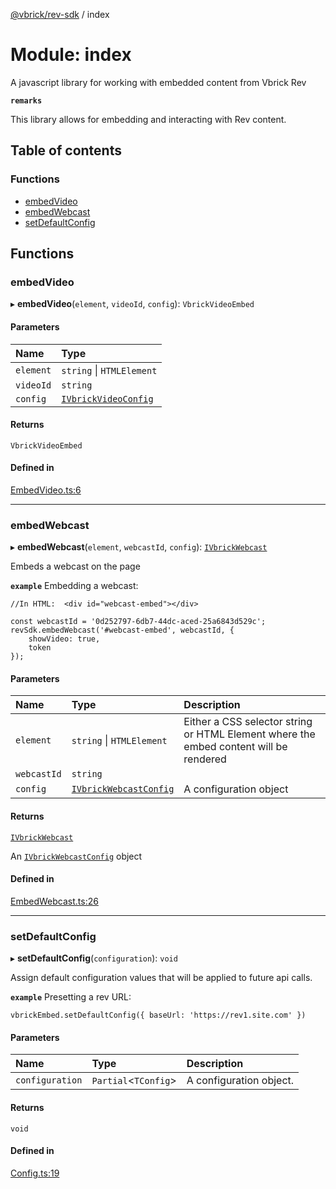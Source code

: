 [@vbrick/rev-sdk](../README.md) / index

# Module: index

A javascript library for working with embedded content from Vbrick Rev

**`remarks`**

This library allows for embedding and interacting with Rev content.

## Table of contents

### Functions

- [embedVideo](index.md#embedvideo)
- [embedWebcast](index.md#embedwebcast)
- [setDefaultConfig](index.md#setdefaultconfig)

## Functions

### embedVideo

▸ **embedVideo**(`element`, `videoId`, `config`): `VbrickVideoEmbed`

#### Parameters

| Name | Type |
| :------ | :------ |
| `element` | `string` \| `HTMLElement` |
| `videoId` | `string` |
| `config` | [`IVbrickVideoConfig`](../interfaces/IVbrickApi.IVbrickVideoConfig.md) |

#### Returns

`VbrickVideoEmbed`

#### Defined in

[EmbedVideo.ts:6](https://github.com/vbrick/rev-sdk-js/blob/21b09fe/src/EmbedVideo.ts#L6)

___

### embedWebcast

▸ **embedWebcast**(`element`, `webcastId`, `config`): [`IVbrickWebcast`](../interfaces/IVbrickApi.IVbrickWebcast.md)

Embeds a webcast on the page

**`example`**
Embedding a webcast:
```
//In HTML:  <div id="webcast-embed"></div>

const webcastId = '0d252797-6db7-44dc-aced-25a6843d529c';
revSdk.embedWebcast('#webcast-embed', webcastId, {
    showVideo: true,
    token
});
```

#### Parameters

| Name | Type | Description |
| :------ | :------ | :------ |
| `element` | `string` \| `HTMLElement` | Either a CSS selector string or HTML Element where the embed content will be rendered |
| `webcastId` | `string` |  |
| `config` | [`IVbrickWebcastConfig`](../interfaces/IVbrickApi.IVbrickWebcastConfig.md) | A configuration object |

#### Returns

[`IVbrickWebcast`](../interfaces/IVbrickApi.IVbrickWebcast.md)

An [`IVbrickWebcastConfig`](../interfaces/IVbrickApi.IVbrickWebcastConfig.md) object

#### Defined in

[EmbedWebcast.ts:26](https://github.com/vbrick/rev-sdk-js/blob/21b09fe/src/EmbedWebcast.ts#L26)

___

### setDefaultConfig

▸ **setDefaultConfig**(`configuration`): `void`

Assign default configuration values that will be applied to future api calls.

**`example`**
Presetting a rev URL:
```
vbrickEmbed.setDefaultConfig({ baseUrl: 'https://rev1.site.com' })
```

#### Parameters

| Name | Type | Description |
| :------ | :------ | :------ |
| `configuration` | `Partial`<`TConfig`\> | A configuration object. |

#### Returns

`void`

#### Defined in

[Config.ts:19](https://github.com/vbrick/rev-sdk-js/blob/21b09fe/src/Config.ts#L19)
